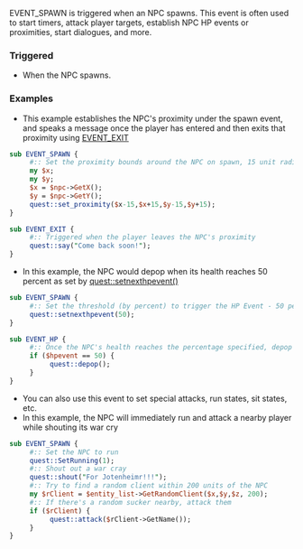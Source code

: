 EVENT_SPAWN is triggered when an NPC spawns.  This event is often used to start timers, attack player targets, establish NPC HP events or proximities, start dialogues, and more.  

### Triggered

* When the NPC spawns.

### Examples

* This example establishes the NPC's proximity under the spawn event, and speaks a message once the player has entered and then exits that proximity using [EVENT_EXIT](https://github.com/EQEmu/Server/wiki/Perl-EVENT_EXIT)

```perl
sub EVENT_SPAWN {
     #:: Set the proximity bounds around the NPC on spawn, 15 unit radius
     my $x;
     my $y;
     $x = $npc->GetX();
     $y = $npc->GetY();
     quest::set_proximity($x-15,$x+15,$y-15,$y+15);
}

sub EVENT_EXIT {
     #:: Triggered when the player leaves the NPC's proximity
     quest::say("Come back soon!");
}
```

* In this example, the NPC would depop when its health reaches 50 percent as set by [quest::setnexthpevent()](https://github.com/EQEmu/Server/wiki/Perl-Quest-setnexthpevent)

```perl
sub EVENT_SPAWN {
     #:: Set the threshold (by percent) to trigger the HP Event - 50 percent
     quest::setnexthpevent(50);
}

sub EVENT_HP {	
     #:: Once the NPC's health reaches the percentage specified, depop
     if ($hpevent == 50) {
          quest::depop();
     }
}
```

* You can also use this event to set special attacks, run states, sit states, etc.
* In this example, the NPC will immediately run and attack a nearby player while shouting its war cry

```perl
sub EVENT_SPAWN {
     #:: Set the NPC to run
     quest::SetRunning(1);
     #:: Shout out a war cray
     quest::shout("For Jotenheimr!!!");
     #:: Try to find a random client within 200 units of the NPC
     my $rClient = $entity_list->GetRandomClient($x,$y,$z, 200);
     #:: If there's a random sucker nearby, attack them
     if ($rClient) {
          quest::attack($rClient->GetName());
     }
}
```
